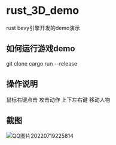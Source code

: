 # rust_3D_demo
rust bevy引擎开发的demo演示

## 如何运行游戏demo
git clone
cargo run --release

## 操作说明
鼠标右键点击 攻击动作
上下左右键 移动人物

## 截图

![QQ图片20220719225814](https://user-images.githubusercontent.com/22612129/179768741-b743b15f-31c6-474d-afe1-28246454756d.png)
